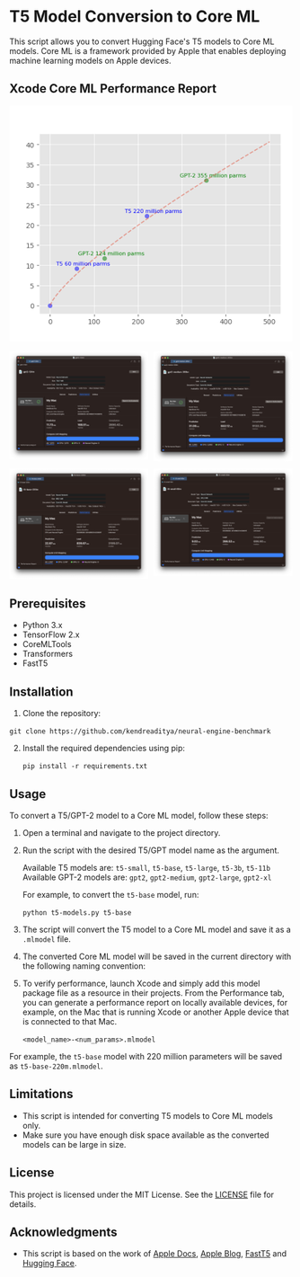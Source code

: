 # T5 Model Conversion to Core ML

This script allows you to convert Hugging Face's T5 models to Core ML models. Core ML is a framework provided by Apple that enables deploying machine learning models on Apple devices.

## Xcode Core ML Performance Report
![](/assets/models-graph.png)

<div style='display: grid; grid-template-columns: repeat(2, 1fr); grid-gap: 10px;'>
  <div>
    <img src='./assets/gpt2-124m.png' alt= 'gpt2-124m'>
  </div>
  <div>
    <img src='./assets/gpt2-medium-355m.png' alt='gpt2-355m'>
  </div>
  <div>
    <img src='./assets/t5-base-220m.png' alt='t5-220m'>
  </div>
  <div>
    <img src='./assets/t5-small-60m.png' alt=;t5-60m'>
  </div>
</div>


## Prerequisites

- Python 3.x
- TensorFlow 2.x
- CoreMLTools
- Transformers
- FastT5

## Installation

1. Clone the repository:

`git clone https://github.com/kendreaditya/neural-engine-benchmark`

2. Install the required dependencies using pip:

   `pip install -r requirements.txt`

## Usage

To convert a T5/GPT-2 model to a Core ML model, follow these steps:

1. Open a terminal and navigate to the project directory.

2. Run the script with the desired T5/GPT model name as the argument.
   
   Available T5 models are: `t5-small`, `t5-base`, `t5-large`, `t5-3b`, `t5-11b`
   Available GPT-2 models are: `gpt2`, `gpt2-medium`, `gpt2-large`, `gpt2-xl`

   For example, to convert the `t5-base` model, run:

   ```python t5-models.py t5-base```

1. The script will convert the T5 model to a Core ML model and save it as a `.mlmodel` file.

2. The converted Core ML model will be saved in the current directory with the following naming convention:

3. To verify performance, launch Xcode and simply add this model package file as a resource in their projects. From the Performance tab, you can generate a performance report on locally available devices, for example, on the Mac that is running Xcode or another Apple device that is connected to that Mac.

   `<model_name>-<num_params>.mlmodel`

For example, the `t5-base` model with 220 million parameters will be saved as `t5-base-220m.mlmodel`.

## Limitations

- This script is intended for converting T5 models to Core ML models only.
- Make sure you have enough disk space available as the converted models can be large in size.

## License

This project is licensed under the MIT License. See the [LICENSE](LICENSE) file for details.

## Acknowledgments

- This script is based on the work of [Apple Docs](https://coremltools.readme.io/docs/composite-operators), [Apple Blog](https://machinelearning.apple.com/research/neural-engine-transformers#figure3), [FastT5](https://github.com/madlag/fastT5) and [Hugging Face](https://huggingface.co/).
